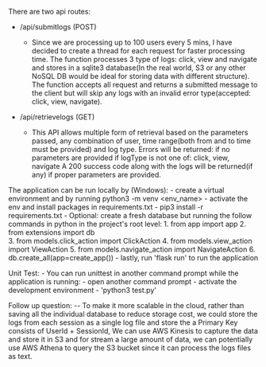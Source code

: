 There are two api routes:
 - /api/submitlogs (POST)
    - Since we are processing up to 100 users every 5 mins, I have decided to create a thread for each request for faster processing time. The function processes 3 type of logs: click, view and navigate and stores in a sqlite3 database(In the real world, S3 or any other NoSQL DB would be ideal for storing data with different structure). The function accepts all request and returns a submitted message to the client but will skip any logs with an invalid error type(accepted: click, view, navigate).

 - /api/retrievelogs (GET)
    - This API allows multiple form of retrieval based on the parameters passed, any combination of user, time range(both from and to time must be provided) and log type. Errors will be returned: 
        if no parameters are provided
        if logType is not one of: click, view, navigate
    A 200 success code along with the logs will be returned(if any) if proper parameters are provided.

The application can be run locally by (Windows):
    - create a virtual environment and by running python3 -m venv <env_name>
    - activate the env and install packages in requirements.txt - pip3 install -r requirements.txt
    - Optional: create a fresh database but running the follow commands in python in the project's root level:
        1. from app import app
        2. from extensions import db  
        3. from models.click_action import ClickAction 
        4. from models.view_action import ViewAction
        5. from models.navigate_action import NavigateAction
        6. db.create_all(app=create_app())
    - lastly, run 'flask run' to run the application

Unit Test:
    - You can run unittest in another command prompt while the application is running:
        - open another command prompt
        - activate the development environment
        - 'python3 test.py'

Follow up question:
-- To make it more scalable in the cloud, rather than saving all the individual database to reduce storage cost, we could store the logs from each session as a single log file and store the a Primary Key consists of UserId + SessionId, We can use AWS Kinesis to capture the data and store it in S3 and for stream a large amount of data, we can potentially use AWS Athena to query the S3 bucket since it can process the logs files as text. 

